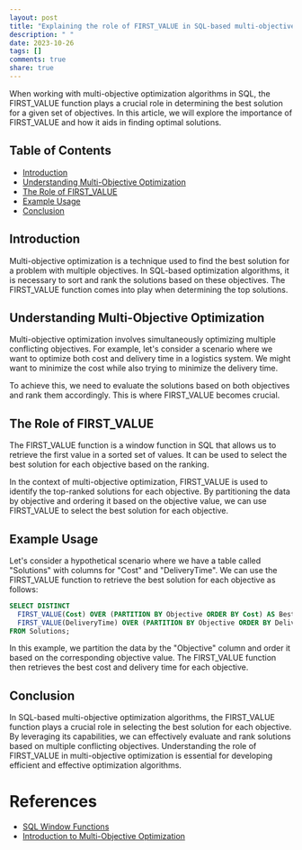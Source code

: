```yaml
---
layout: post
title: "Explaining the role of FIRST_VALUE in SQL-based multi-objective optimization algorithms"
description: " "
date: 2023-10-26
tags: []
comments: true
share: true
---
```


When working with multi-objective optimization algorithms in SQL, the FIRST_VALUE function plays a crucial role in determining the best solution for a given set of objectives. In this article, we will explore the importance of FIRST_VALUE and how it aids in finding optimal solutions.

## Table of Contents
- [Introduction](#introduction)
- [Understanding Multi-Objective Optimization](#understanding-multi-objective-optimization)
- [The Role of FIRST_VALUE](#the-role-of-first-value)
- [Example Usage](#example-usage)
- [Conclusion](#conclusion)

## Introduction <a name="introduction"></a>
Multi-objective optimization is a technique used to find the best solution for a problem with multiple objectives. In SQL-based optimization algorithms, it is necessary to sort and rank the solutions based on these objectives. The FIRST_VALUE function comes into play when determining the top solutions.

## Understanding Multi-Objective Optimization <a name="understanding-multi-objective-optimization"></a>
Multi-objective optimization involves simultaneously optimizing multiple conflicting objectives. For example, let's consider a scenario where we want to optimize both cost and delivery time in a logistics system. We might want to minimize the cost while also trying to minimize the delivery time.

To achieve this, we need to evaluate the solutions based on both objectives and rank them accordingly. This is where FIRST_VALUE becomes crucial.

## The Role of FIRST_VALUE <a name="the-role-of-first-value"></a>
The FIRST_VALUE function is a window function in SQL that allows us to retrieve the first value in a sorted set of values. It can be used to select the best solution for each objective based on the ranking.

In the context of multi-objective optimization, FIRST_VALUE is used to identify the top-ranked solutions for each objective. By partitioning the data by objective and ordering it based on the objective value, we can use FIRST_VALUE to select the best solution for each objective.

## Example Usage <a name="example-usage"></a>
Let's consider a hypothetical scenario where we have a table called "Solutions" with columns for "Cost" and "DeliveryTime". We can use the FIRST_VALUE function to retrieve the best solution for each objective as follows:

```sql
SELECT DISTINCT
  FIRST_VALUE(Cost) OVER (PARTITION BY Objective ORDER BY Cost) AS BestCost,
  FIRST_VALUE(DeliveryTime) OVER (PARTITION BY Objective ORDER BY DeliveryTime) AS BestDeliveryTime
FROM Solutions;
```

In this example, we partition the data by the "Objective" column and order it based on the corresponding objective value. The FIRST_VALUE function then retrieves the best cost and delivery time for each objective.

## Conclusion <a name="conclusion"></a>
In SQL-based multi-objective optimization algorithms, the FIRST_VALUE function plays a crucial role in selecting the best solution for each objective. By leveraging its capabilities, we can effectively evaluate and rank solutions based on multiple conflicting objectives. Understanding the role of FIRST_VALUE in multi-objective optimization is essential for developing efficient and effective optimization algorithms.

# References
- [SQL Window Functions](https://www.postgresql.org/docs/9.1/tutorial-window.html)
- [Introduction to Multi-Objective Optimization](https://www.sciencedirect.com/topics/engineering/multi-objective-optimization)